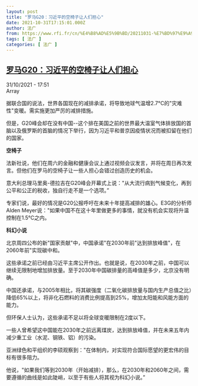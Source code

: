 ```yaml
---
layout: post
title: "罗马G20：习近平的空椅子让人们担心"
date: 2021-10-31T17:15:01.000Z
author: 法广
from: https://www.rfi.fr/cn/%E4%B8%AD%E5%9B%BD/20211031-%E7%BD%97%E9%A9%ACg20-%E4%B9%A0%E8%BF%91%E5%B9%B3%E7%9A%84%E7%A9%BA%E6%A4%85%E5%AD%90%E8%AE%A9%E4%BA%BA%E4%BB%AC%E6%8B%85%E5%BF%83
tags: [ 法广 ]
categories: [ 法广 ]
---
```

<!--1635700501000-->
[罗马G20：习近平的空椅子让人们担心](https://www.rfi.fr/cn/%E4%B8%AD%E5%9B%BD/20211031-%E7%BD%97%E9%A9%ACg20-%E4%B9%A0%E8%BF%91%E5%B9%B3%E7%9A%84%E7%A9%BA%E6%A4%85%E5%AD%90%E8%AE%A9%E4%BA%BA%E4%BB%AC%E6%8B%85%E5%BF%83)
------

<div>
<div>31/10/2021 - 17:51</div>Array<div >                    <p>据联合国的说法，世界各国现在的减排承诺，将导致地球气温增2.7°C的"灾难性"变暖。需实施更加严厉的减排措施。</p><p>但是，G20峰会却在没有中国--这个排在美国之前的世界最大温室气体排放国的首脑以及俄罗斯的首脑的情况下举行，因为习近平和普京因疫情状况而被扣留在他们的国家。</p><p><strong>空椅子</strong></p><p>法新社说，他们在周六的金融和健康会议上通过视频会议发言，并将在周日再次发言。但他们在罗马的空椅子让一些人担心会错过创造历史的机会。</p><p>意大利总理马里奥-德拉吉在G20峰会开幕式上说："从大流行病到气候变化，再到公平和公正的税收，独自行走不是一个选项。”</p><p>专家们说，最好的情况是G20公报呼吁在未来十年提高减排的雄心。E3G的分析师Alden Meyer说："如果中国不在这十年里做更多的事情，就没有机会实现将升温控制在1.5℃之内。</p><p><strong>科幻小说</strong></p><p>北京周四公布的新"国家贡献"中，中国承诺"在2030年前"达到排放峰值"，在2060年前"实现碳中和。</p><p>这些承诺之前已经由习近平主席公开作出。也就是说，在2030年之前，中国可以继续无限制地增加排放量。至于2030年中国碳排量的高峰值是多少，北京没有明确。</p><p>中国还承诺，与2005年相比，将其碳强度（二氧化碳排放量与国内生产总值之比）降低65%以上，将非化石燃料的消费比例提高到25%，增加太阳能和风能方面的能力。</p><p>但环保人士认为，这些承诺不足以将全球变暖限制在2度以下。</p><p>一些人曾希望这中国能在2030年之前远离煤炭，达到排放峰值，并在未来五年内减少重工业（水泥、钢铁、铝）的污染。</p><p>亚洲绿色和平组织的李硕观察到："在体制内，对实现符合国际愿望的更宏伟的目标有很多阻力。</p><p>他说，"如果我们等到2030年（开始减排），那么，在2030年和2060年之间，需要遵循的曲线是如此陡峭，以至于有些人将其视为科幻小说。”</p>                                            <div data-selfpromo-newsletter>    </div>    <div data-selfpromo-app>    </div>                </div>
</div>
